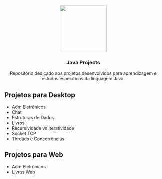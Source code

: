 <p align="center">
  <img src="https://logos-download.com/wp-content/uploads/2016/10/Java_logo_icon.png" height="150">
  <h3 align="center">Java Projects</h3>
  <p align="center">Repositório dedicado aos projetos desenvolvidos para aprendizagem e estudos específicos da linguagem Java.</p>
 </p>

## Projetos para Desktop
* Adm Eletrônicos
* Chat
* Estruturas de Dados
* Livros
* Recursividade vs Iteratividade
* Socket TCP
* Threads e Concorrências

## Projetos para Web
* Adm Eletrônicos
* Livros Web
